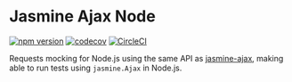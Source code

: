 # Jasmine Ajax Node

[![npm version](https://badge.fury.io/js/jasmine-ajax-node.svg)](https://badge.fury.io/js/jasmine-ajax-node)
[![codecov](https://codecov.io/gh/roddolf/jasmine-ajax-node/branch/master/graph/badge.svg)](https://codecov.io/gh/roddolf/jasmine-ajax-node)
[![CircleCI](https://circleci.com/gh/roddolf/jasmine-ajax-node/tree/master.svg?style=svg)](https://circleci.com/gh/roddolf/jasmine-ajax-node/tree/master)

Requests mocking for Node.js using the same API as [jasmine-ajax],
making able to run tests using `jasmine.Ajax` in Node.js.

<!-- Links -->
[jasmine-ajax]: https://github.com/jasmine/jasmine-ajax
